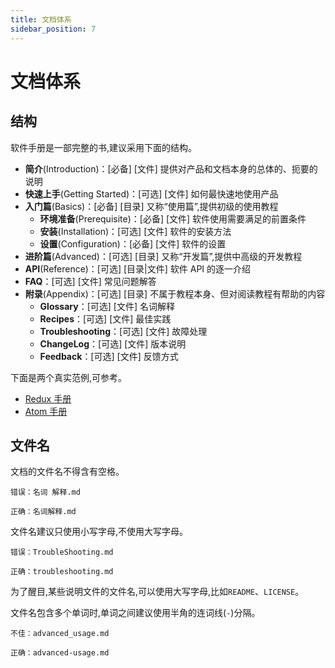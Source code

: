 ```yaml
---
title: 文档体系
sidebar_position: 7
---
```


# 文档体系

## 结构

软件手册是一部完整的书,建议采用下面的结构。

- **简介**(Introduction)：[必备] [文件] 提供对产品和文档本身的总体的、扼要的说明
- **快速上手**(Getting Started)：[可选] [文件] 如何最快速地使用产品
- **入门篇**(Basics)：[必备] [目录] 又称“使用篇”,提供初级的使用教程
  - **环境准备**(Prerequisite)：[必备] [文件] 软件使用需要满足的前置条件
  - **安装**(Installation)：[可选] [文件] 软件的安装方法
  - **设置**(Configuration)：[必备] [文件] 软件的设置
- **进阶篇**(Advanced)：[可选] [目录] 又称“开发篇”,提供中高级的开发教程
- **API**(Reference)：[可选] [目录|文件] 软件 API 的逐一介绍
- **FAQ**：[可选] [文件] 常见问题解答
- **附录**(Appendix)：[可选] [目录] 不属于教程本身、但对阅读教程有帮助的内容
  - **Glossary**：[可选] [文件] 名词解释
  - **Recipes**：[可选] [文件] 最佳实践
  - **Troubleshooting**：[可选] [文件] 故障处理
  - **ChangeLog**：[可选] [文件] 版本说明
  - **Feedback**：[可选] [文件] 反馈方式

下面是两个真实范例,可参考。

- [Redux 手册](https://redux.js.org/introduction/getting-started)
- [Atom 手册](http://flight-manual.atom.io/)

## 文件名

文档的文件名不得含有空格。

<!-- 文件名必须使用半角字符,不得使用全角字符。这也意味着,中文不能用于文件名。 -->

```
错误：名词 解释.md

正确：名词解释.md
```

文件名建议只使用小写字母,不使用大写字母。

```
错误：TroubleShooting.md

正确：troubleshooting.md
```

为了醒目,某些说明文件的文件名,可以使用大写字母,比如`README`、`LICENSE`。

文件名包含多个单词时,单词之间建议使用半角的连词线(`-`)分隔。

```
不佳：advanced_usage.md

正确：advanced-usage.md
```
